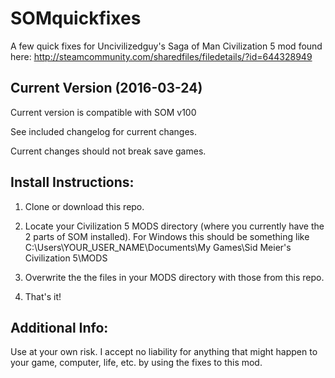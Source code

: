 # SOMquickfixes

A few quick fixes for Uncivilizedguy's Saga of Man Civilization 5 mod found here:
http://steamcommunity.com/sharedfiles/filedetails/?id=644328949

## Current Version (2016-03-24)

Current version is compatible with SOM v100

See included changelog for current changes.

Current changes should not break save games.

## Install Instructions:

1) Clone or download this repo.

2) Locate your Civilization 5 MODS directory (where you currently have the 2 parts of SOM installed). For Windows this should be something like C:\Users\YOUR_USER_NAME\Documents\My Games\Sid Meier's Civilization 5\MODS

3) Overwrite the the files in your MODS directory with those from this repo.

4) That's it!

## Additional Info:

Use at your own risk. I accept no liability for anything that might happen to your game, computer, life, etc. by using the fixes to this mod.
